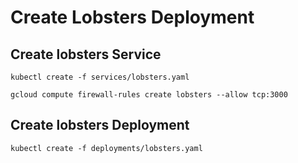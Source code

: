 # Create Lobsters Deployment

## Create lobsters Service

```
kubectl create -f services/lobsters.yaml
```

```
gcloud compute firewall-rules create lobsters --allow tcp:3000
```

## Create lobsters Deployment

```
kubectl create -f deployments/lobsters.yaml
```
